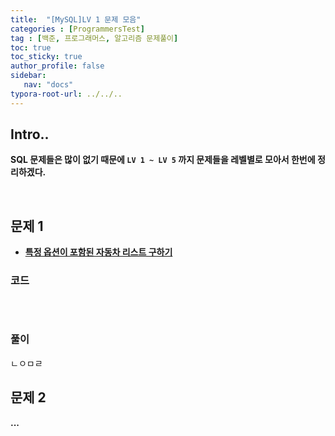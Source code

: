 ```yaml
---
title:  "[MySQL]LV 1 문제 모음"
categories : [ProgrammersTest]
tag : [백준, 프로그래머스, 알고리즘 문제풀이]
toc: true
toc_sticky: true
author_profile: false
sidebar:
   nav: "docs"
typora-root-url: ../../..
---
```




## Intro..

**SQL 문제들은 많이 없기 때문에 `LV 1 ~ LV 5` 까지 문제들을 레벨별로 모아서 한번에 정리하겠다.**

<br>

## 문제 1

* **[특정 옵션이 포함된 자동차 리스트 구하기](https://school.programmers.co.kr/learn/courses/30/lessons/157343)**



### 코드

```mysql

```

<br>

### 풀이

ㄴㅇㅁㄹ

<b>


## 문제 2

...
